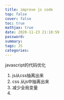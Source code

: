 ```yaml
---
title: improve js code
top: false
cover: false
toc: true
mathjax: true
date: 2020-11-23 21:18:59
password:
summary:
tags: JS
categories:
---
```


javascript的代码优化

1. js从css抽离出来
2. css 从js中抽离出来
3. 减少全局变量
4. 

